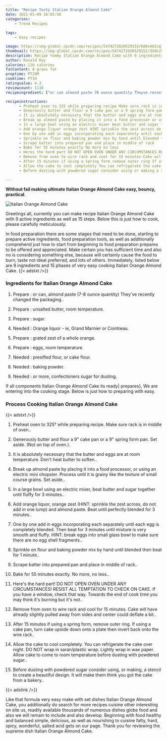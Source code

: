 ```yaml
---
title: "Recipe Tasty Italian Orange Almond Cake"
date: 2021-01-09 16:03:56
categories:
    - Trend Recipes
    
tags:
    - Easy recipes

image: https://img-global.cpcdn.com/recipes/5474272020529152/680x482cq70/italian-orange-almond-cake-recipe-main-photo.jpg
thumbnail: https://img-global.cpcdn.com/recipes/5474272020529152/350x250cq70/italian-orange-almond-cake-recipe-main-photo.jpg
description: Recipe Yummy Italian Orange Almond Cake with 9 ingredients and 15 stages of easy cooking.
author: Ronald Ray
calories: 116 calories
fatContent: 8 grams fat
preptime: PT29M
cooktime: PT1H
ratingvalue: 4.3
reviewcount: 1110
recipeingredient: ["or can almond paste 78 ounce quantity Theyve recently changed the packaging", "unsalted butter room temperature", "sugar", "Orange liquor  ie Grand Marnier or Cointreau", "grated zest of a whole orange", "eggs room temperature", "presifted flour or cake flour", "baking powder", "or more confectioners sugar for dusting"]

recipeinstructions: 
      - Preheat oven to 325 while preparing recipe Make sure rack is in middle of oven 
      - Generously butter and flour a 9 cake pan or a 9 spring form pan Set aside Not on top of oven 
      - It is absolutely necessary that the butter and eggs are at room temperature Dont heat butter to soften 
      - Break up almond paste by placing it into a food processor or using an electric mini chopster Process until it is grainy like the texture of small course grains Set aside 
      - In a large bowl using an electric mixer beat butter and sugar together until fluffy for 3 minutes 
      - Add orange liquor orange zest HINT sprinkle the zest across do not add in one lump and almond paste Beat until perfectly blended for 3 minutes 
      - One by one add in eggs incorporating each separately until each egg is completely blended Then beat for 3 minutes until mixture is very smooth and fluffy HINT break eggs into small glass bowl to make sure there are no egg shell fragments 
      - Sprinkle on flour and baking powder mix by hand until blended then beat for 1 minute 
      - Scrape batter into prepared pan and place in middle of rack 
      - Bake for 55 minutes exactly No more no less 
      - Heres the hard part DO NOT OPEN OVEN UNDER ANY CIRCUMSTANCES RESIST ALL TEMPTATION TO CHECK ON CAKE If you have a window check that way Towards the end of cook time you may think its burning but its not 
      - Remove from oven to wire rack and cool for 15 minutes Cake will have already slightly pulled away from sides and center could deflate a bit 
      - After 15 minutes if using a spring form remove outer ring If using a cake pan turn cake upside down onto a plate then invert back onto the wire rack 
      - Allow the cake to cool completely You can refrigerate the cake over night DO NOT wrap in saranplastic wrap Lightly wrap in wax paper Allow cake to come to room temperature before dusting with powdered sugar 
      - Before dusting with powdered sugar consider using or making a stencil to create a beautiful design It will make them think you got the cake from a bakery

---
```




**Without fail making ultimate Italian Orange Almond Cake easy, bouncy, practical**. 


![Italian Orange Almond Cake](https://img-global.cpcdn.com/recipes/5474272020529152/680x482cq70/italian-orange-almond-cake-recipe-main-photo.jpg "Italian Orange Almond Cake")




Greetings all, currently you can make recipe Italian Orange Almond Cake with 9 active ingredients as well as 15 steps. Below this is just how to cook, please carefully meticulously.

In food preparation there are some stages that need to be done, starting to prepare active ingredients, food preparation tools, as well as additionally comprehend just how to start from beginning to food preparation prepares to be offered and appreciated. Make certain you has sufficient time and also no is considering something else, because will certainly cause the food to burn, taste not ideal preferred, and lots of others. Immediately, listed below are 9 ingredients and 15 phases of very easy cooking Italian Orange Almond Cake.
{{< adstxt />}}

### Ingredients for Italian Orange Almond Cake


1. Prepare  : or can, almond paste (7-8 ounce quantity) They&#39;ve recently changed the packaging..

1. Prepare  : unsalted butter, room temperature.

1. Prepare  : sugar.

1. Needed  : Orange liquor - ie, Grand Marnier or Cointreau.

1. Prepare  : grated zest of a whole orange.

1. Prepare  : eggs, room temperature.

1. Needed  : presifted flour, or cake flour.

1. Needed  : baking powder.

1. Needed  : or more, confectioners sugar for dusting.



If all components Italian Orange Almond Cake its ready| prepares}, We are entering into the cooking stage. Below is just how to preparing with easy.

### Process Cooking Italian Orange Almond Cake

{{< adstxt />}}


1. Preheat oven to 325° while preparing recipe. Make sure rack is in middle of oven..



1. Generously butter and flour a 9&#34; cake pan or a 9&#34; spring form pan. Set aside. (Not on top of oven.).



1. It is absolutely necessary that the butter and eggs are at room temperature. Don&#39;t heat butter to soften..



1. Break up almond paste by placing it into a food processor, or using an electric mini chopster. Process until it is grainy like the texture of small course grains. Set aside..



1. In a large bowl using an electric mixer, beat butter and sugar together until fluffy for 3 minutes..



1. Add orange liquor, orange zest (HINT: sprinkle the zest across, do not add in one lump) and almond paste. Beat until perfectly blended for 3 minutes..



1. One by one add in eggs incorporating each separately until each egg is completely blended. Then beat for 3 minutes until mixture is very smooth and fluffy. HINT: break eggs into small glass bowl to make sure there are no egg shell fragments..



1. Sprinkle on flour and baking powder mix by hand until blended then beat for 1 minute..



1. Scrape batter into prepared pan and place in middle of rack..



1. Bake for 55 minutes exactly. No more, no less..



1. Here&#39;s the hard part! DO NOT OPEN OVEN UNDER ANY CIRCUMSTANCES! RESIST ALL TEMPTATION TO CHECK ON CAKE. If you have a window, check that way. Towards the end of cook time you may think it&#39;s burning but it&#39;s not..



1. Remove from oven to wire rack and cool for 15 minutes. Cake will have already slightly pulled away from sides and center could deflate a bit..



1. After 15 minutes if using a spring form, remove outer ring. If using a cake pan, turn cake upside down onto a plate then invert back onto the wire rack..



1. Allow the cake to cool completely. You can refrigerate the cake over night. DO NOT wrap in saran/plastic wrap. Lightly wrap in wax paper. Allow cake to come to room temperature before dusting with powdered sugar..



1. Before dusting with powdered sugar consider using, or making, a stencil to create a beautiful design. It will make them think you got the cake from a bakery..





{{< adslink />}}

Like that formula very easy make with set dishes Italian Orange Almond Cake, you additionally do search for more recipes cuisine other interesting on site us, readily available thousands of numerous dishes globe food and also we will remain to include and also develop. Beginning with food healthy and balanced simple, delicious, as well as nourishing to cuisine fatty, hard, spicy, wonderful, salted acid gets on our page. Thank you for reviewing the supreme dish Italian Orange Almond Cake.
